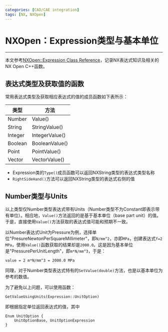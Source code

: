 ```yaml
---
categories: [CAD/CAE integration]
tags: [NX, NXOpen]
---
```


# NXOpen：Expression类型与基本单位


---

本文参考[NXOpen::Expression Class Reference](https://docs.plm.automation.siemens.com/data_services/resources/nx/12/nx_api/custom/en_US/open_c++_ref/a03679.html)，记录NX表达式知识及相关的NX Open C++函数。

## 表达式类型及获取值的函数

常用表达式类型及获取相应表达式的值的成员函数如下表所示：

类型 | 方法
--- | --- 
Number | Value()
String | StringValue()
Integer | IntegerValue()
Boolean | BooleanValue()
Point | PointValue()
Vector | VectorValue()

- Expression类的`Type()`成员函数可以返回NXString类型的表达式类型名称
- `RightSideHand()`方法可以返回NXString类型的表达式右侧的值

## Number类型与Units

以上类型仅Number类型表达式带有Units（Number类型不为Constant即表示带有单位）。相应地，`Value()`方法返回的是基于基本单位（base part unit）的值。于是，直接使用`Value()`方法获取的表达式值可能和预期不一致。

以Number表达式Unit为Pressure为例，选择单位"PresureNewtonPerSquareMillimeter"，即`N/mm^2`，亦即`MPa`，创建表达式`f=2 MPa`，使用`Value()`函数获取的结果却是`2000.0`。这是因为基本单位是"PressurePerUnitLength"，即`m*N/mm^3`，于是：

    value = 2 m*N/mm^3 = 2000.0 MPa

同理，对于Number类型表达式特有的`SetValue(double)`方法，也是以基本单位为参考的数值。

为了避免以上问题，可以使用函数：

    GetValueUsingUnits(Expression::UnitOption)

即根据指定单位返回表达式的值，其中

    Enum UnitOption {
        UnitOptionBase, UnitOptionExpression
    }